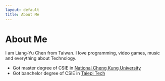 ```yaml
---
layout: default
title: About Me
---
```


# About Me
I am Liang-Yu Chen from Taiwan. I love programming, video games, music and everything about Technology.
 * Got master degree of CSIE in [National Cheng Kung University](http://www.csie.ncku.edu.tw/ncku_csie/?lang=en)
 * Got banchelor degree of CSIE in [Taiepi Tech](https://csie.ntut.edu.tw/csie/English/about_csie.htm)
